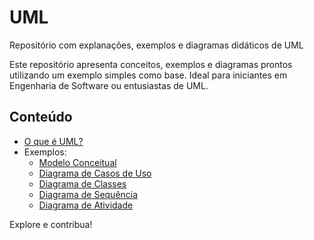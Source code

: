 # UML
Repositório com explanações, exemplos e diagramas didáticos de UML

Este repositório apresenta conceitos, exemplos e diagramas prontos utilizando um exemplo simples como base. Ideal para iniciantes em Engenharia de Software ou entusiastas de UML.

## Conteúdo
- [O que é UML?](https://github.com/natymendes/UML/blob/main/uml-o-que-e.md)
- Exemplos:
  - [Modelo Conceitual](exemplo-base/modelo-conceitual.png)
  - [Diagrama de Casos de Uso](exemplo-base/diagrama-casos-de-uso.png)
  - [Diagrama de Classes](exemplo-base/diagrama-de-classes.png)
  - [Diagrama de Sequência](exemplo-base/diagrama-de-sequencia.png)
  - [Diagrama de Atividade](exemplo-base/diagrama-de-atividade.png)

Explore e contribua!
